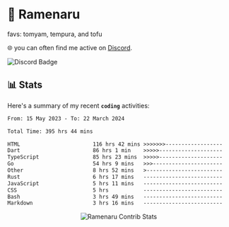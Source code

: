 # 🍜 Ramenaru
favs: tomyam, tempura, and tofu

🌐 you can often find me active on [Discord](https://discordapp.com/users/503291004200157185).

![Discord Badge](https://dcbadge.vercel.app/api/shield/503291004200157185)

## 📊 Stats

Here's a summary of my recent **`coding`** activities:

<!--START_SECTION:waka-->

```txt
From: 15 May 2023 - To: 22 March 2024

Total Time: 395 hrs 44 mins

HTML                       116 hrs 42 mins >>>>>>>------------------   29.49 %
Dart                       86 hrs 1 min    >>>>>--------------------   21.74 %
TypeScript                 85 hrs 23 mins  >>>>>--------------------   21.58 %
Go                         54 hrs 9 mins   >>>----------------------   13.69 %
Other                      8 hrs 52 mins   >------------------------   02.24 %
Rust                       6 hrs 17 mins   -------------------------   01.59 %
JavaScript                 5 hrs 11 mins   -------------------------   01.31 %
CSS                        5 hrs           -------------------------   01.26 %
Bash                       3 hrs 49 mins   -------------------------   00.97 %
Markdown                   3 hrs 16 mins   -------------------------   00.83 %
```

<!--END_SECTION:waka-->

<div style="text-align: center;">
   <img align="center" src="https://github-readme-streak-stats.herokuapp.com/?user=Ramenaru&theme=dark&card_width=520" alt="Ramenaru Contrib Stats" />
</div>


